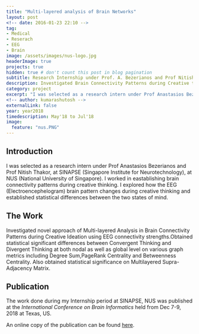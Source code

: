 ```yaml
---
title: "Multi-layered analysis of Brain Networks"
layout: post
<!-- date: 2016-01-23 22:10 -->
tag:
- Medical
- Reserach
- EEG
- Brain
image: /assets/images/nus-logo.jpg
headerImage: true
projects: true
hidden: true # don't count this post in blog pagination
subtitle: Research Internship under Prof. A. Bezerianos and Prof Nitish Thakor, NUS Singapore
description: Investigated Brain Connectivity Patterns during Creative thinking. Also obtained statistically significant differences in brain connvectivity during convergent and divergent thinking.
category: project
excerpt: "I was selected as a research intern under Prof Anastasios Bezerianos and Prof Nitish Thakor, at SINAPSE (Singapore Institute for Neurotechnology), at NUS (National University of Singapore). I worked in eastablishing brain connectivity patterns during creative thinking. I explored how the EEG (Electroencephelogram) brain pattern changes during creative thinking and established statistical differences between the two states of mind."
<!-- author: kumarashutosh -->
externalLink: false
year: year2018
timedescription: May'18 to Jul'18
image:
  feature: "nus.PNG"
---
```


## Introduction

I was selected as a research intern under Prof Anastasios Bezerianos and Prof Nitish Thakor, at SINAPSE (Singapore Institute for Neurotechnology), at NUS (National University of Singapore). I worked in eastablishing brain connectivity patterns during creative thinking. I explored how the EEG (Electroencephelogram) brain pattern changes during creative thinking and established statistical differences between the two states of mind.

## The Work

Investigated novel approach of Multi-layered Analysis in Brain Connectivity Patterns during Creative Ideation using EEG connectivity strengths.Obtained statistical significant differences between Convergent Thinking and Divergent Thinking at both nodal as well as global level on various graph metrics including Degree Sum,PageRank Centrality and Betweenness Centrality. Also obtained statistical significance on Multilayered Supra-Adjacency Matrix.

## Publication

The work done during my Internship period at SINAPSE, NUS was published at the *International Conference on Brain Informatics* held from Dec 7-9, 2018 at Texas, US.

An online copy of the publication can be found [here](https://link.springer.com/chapter/10.1007/978-3-030-05587-5_28).
